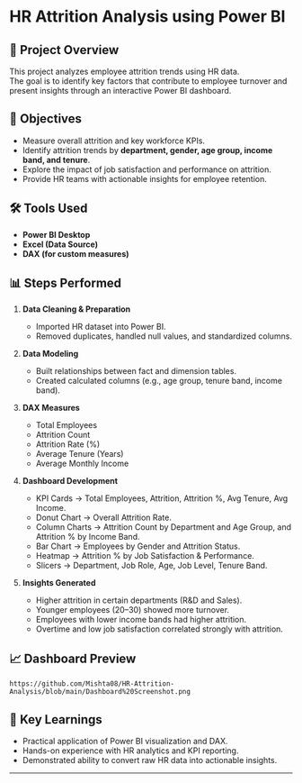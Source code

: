 # HR Attrition Analysis using Power BI

## 📌 Project Overview
This project analyzes employee attrition trends using HR data.  
The goal is to identify key factors that contribute to employee turnover and present insights through an interactive Power BI dashboard.  

## 🎯 Objectives
- Measure overall attrition and key workforce KPIs.  
- Identify attrition trends by **department, gender, age group, income band, and tenure**.  
- Explore the impact of job satisfaction and performance on attrition.  
- Provide HR teams with actionable insights for employee retention.  

## 🛠 Tools Used
- **Power BI Desktop**  
- **Excel (Data Source)**  
- **DAX (for custom measures)**  

## 📊 Steps Performed
1. **Data Cleaning & Preparation**  
   - Imported HR dataset into Power BI.  
   - Removed duplicates, handled null values, and standardized columns.  

2. **Data Modeling**  
   - Built relationships between fact and dimension tables.  
   - Created calculated columns (e.g., age group, tenure band, income band).  

3. **DAX Measures**  
   - Total Employees  
   - Attrition Count  
   - Attrition Rate (%)  
   - Average Tenure (Years)  
   - Average Monthly Income  

4. **Dashboard Development**  
   - KPI Cards → Total Employees, Attrition, Attrition %, Avg Tenure, Avg Income.  
   - Donut Chart → Overall Attrition Rate.  
   - Column Charts → Attrition Count by Department and Age Group, and Attrition % by Income Band.  
   - Bar Chart → Employees by Gender and Attrition Status.  
   - Heatmap → Attrition % by Job Satisfaction & Performance.  
   - Slicers → Department, Job Role, Age, Job Level, Tenure Band.  

5. **Insights Generated**  
   - Higher attrition in certain departments (R&D and Sales).  
   - Younger employees (20–30) showed more turnover.  
   - Employees with lower income bands had higher attrition.  
   - Overtime and low job satisfaction correlated strongly with attrition.  

## 📈 Dashboard Preview
    https://github.com/Mishta08/HR-Attrition-Analysis/blob/main/Dashboard%20Screenshot.png  

## 🚀 Key Learnings
- Practical application of Power BI visualization and DAX.  
- Hands-on experience with HR analytics and KPI reporting.  
- Demonstrated ability to convert raw HR data into actionable insights.  

---

